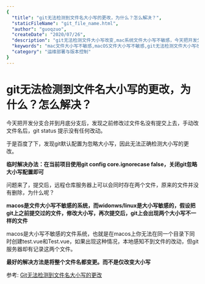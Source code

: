 ```yaml
---
{
  "title": "git无法检测到文件名大小写的更改，为什么？怎么解决？",
  "staticFileName": "git_file_name.html",
  "author": "guoqzuo",
  "createDate": "2020/07/26",
  "description": "git无法检测文件大小写改变,mac系统文件大小写不敏感，今天把开发分支合并到月底分支后，发现之前修改过文件名没有提交上去，手动改文件名后，git status 提示没有任何改动。于是百度了下，发现git默认配置为忽略大小写，因此无法正确检测大小写的更改。",
  "keywords": "mac文件大小写不敏感,macOS文件大小写不敏感,git无法检测文件大小写改变",
  "category": "运维部署与版本控制"
}
---
```


# git无法检测到文件名大小写的更改，为什么？怎么解决？

今天把开发分支合并到月底分支后，发现之前修改过文件名没有提交上去，手动改文件名后，git status 提示没有任何改动。

于是百度了下，发现git默认配置为忽略大小写，因此无法正确检测大小写的更改。

**临时解决办法：在当前项目使用git config core.ignorecase false，关闭git忽略大小写配置即可**

问题来了，提交后，远程仓库服务器上可以会同时存在两个文件，原来的文件并没有删除，为什么呢？

**macos是文件大小写不敏感的系统，而widonws/linux是大小写敏感的，假设把git上之前提交过的文件，修改大小写，再次提交后，git上会出现两个大小写不一样的文件**

macos是大小写不敏感的文件系统，也就是在macos上你无法在同一个目录下同时创建test.vue和Test.vue，如果出现这种情况，本地感知不到文件的改动，但git服务器却有记录这两个文件。

**最好的解决方法是将整个文件名都变更。而不是仅改变大小写**

参考: [Git无法检测到文件名大小写的更改](https://blog.csdn.net/sqlquan/article/details/93722680)